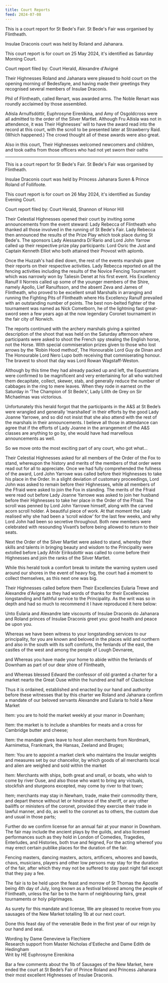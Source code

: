 ```yaml
---
title: Court Reports
feed: 2024-07-08
---
```


This is a court report for St Bede's Fair. St Bede's Fair was
organised by Flintheath.

Insulae Draconis court was held by Roland and Jahanara.

This court report is for court on 25 May 2024, it's identified as
Saturday Morning Court.

Court report filed by: Court Herald, Alexandre d'Avigné

Their Highnesses Roland and Jahanara were pleased to hold court on the
opening morning of Bedesfayre, and having made their greetings they
recognised several members of Insulae Draconis.

Phil of Flintheath, called Renart, was awarded arms.  The Noble Renart
was roundly acclaimed by those assembled.

Aðisla Arnulfsdóttir, Euphrosyne Eirenikina, and Amy of Osgoldcross
were all admitted to the order of the Silver Martlet.   Although Fru
Aðisla was not in attendence, it was Their Highnesses' will to have
the award read into the record at this court, with the scroll to be
presented later at Strawberry Raid. (Which happened.)  The crowd
thought all of these awards were also great.

Also in this court, Their Highnesses welcomed newcomers and children,
and took oaths from those officers who had not yet sworn their oaths


-----


This is a court report for St Bede's Fair. St Bede's Fair was
organised by Flintheath.

Insulae Draconis court was held by Princess Jahanara Suren & Prince
Roland of Follifoote.

This court report is for court on 26 May 2024, it's identified as
Sunday Evening Court.

Court report filed by: Court Herald, Shannon of Honor Hill

Their Celestial Highnesses opened their court by inviting some
announcements from the event steward: Lady Rebecca of Flintheath who
thanked all those involved in the running of St Bede's Fair. Lady
Rebecca then announced the results of the Prize Play which took place
during St Bede's. The sponsors Lady Alessandra Di'Rario and Lord John
Yarrow called up their respective prize play participants: Lord Osric
the Just and Captain Kenneth Elliot who both attained their Provost
with aplomb.

Once the Huzzah's had died down, the rest of the events marshals gave
their reports on their respective activities. Lady Rebecca reported on
all the fencing activities including the results of the Novice Fencing
Tournament which was narrowly won by Taliesin Denet at his first
event. His Excellency Ranulf Il Norreis called up some of the younger
members of the Shire, namely Apollo, Lief Ranulfsson, and the absent
Zeva and James of Flintheath, who proved to be excellent small
Marshalls in arranging and running the Fighting Pits of Flintheath
where His Excellency Ranulf prevailed with an outstanding number of
points. The best non-belted fighter of the tournament was named as
Nick Cometborn, he of the lightning fast great-sword seen a few years
ago at the now legendary Coronet tournament in the fair city of
Norwich.

The reports continued with the archery marshals giving a spirited
description of the shoot that was held on the Saturday afternoon where
participants were asked to shoot the French spy stealing the English
horse, not the Horse. With special commiseration prizes given to those
who lost arrows by the ‘Robin Hood method’, The Honourable Lord Guy de
Dinan and The Honourable Lord Nero Lupo both receiving that
commiserating honour. The bravest to shoot that day was Lord Rowan
Wagstaff-Weston.

Although by this time they had already packed up and left, the
Equestrians were confirmed to be magnificent and very entertaining for
all who watched them decapitate, collect, skewer, stab, and generally
reduce the number of cabbages in the ring to mere leaves. When they
rode in earnest on the Saturday in ‘The Champion of St Bede’s’, Lady
Lilith de Grey on Sir Michaelmas was victorious.

Unfortunately this herald forgot that the participants in the A&S at
St Bede’s were wrangled and generally ‘marshalled’ in their efforts by
the good Lady Joanne Yarrowe, and so did not insist that she also
attend with the rest of the marshals in their announcements. I believe
all those in attendance can agree that if the efforts of Lady Joanne
in the arrangement of the A&S classes are anything to go by, she would
have had marvellous announcements as well.

So we move onto the most exciting part of any court, who got what…

Their Celestial Highnesses asked for all members of the Order of the
Fox to stand, whereupon the history and merits of the members of that
order were read out for all to appreciate. Once we had fully
comprehended the fullness of the award, Lord John Yarrowe was called
before their Highnesses to take his place in the Order. In a slight
deviation of customary proceedings, Lord John was asked to remain
before their Highnesses, while all members of the Ffraid were asked to
join the Fox in standing. The merits of the Ffraid were read out
before Lady Joanne Yarrowe was asked to join her husband before their
Highnesses to take her place in the Order of the Ffraid. The scroll
was penned by Lord John Yarrowe himself, along with the carved acorn
scroll holder. A beautiful piece of work. At that moment the Lady
realised why she had been a ‘scroll widow’ for the last few weeks, and
why Lord John had been so secretive throughout. Both new members were
celebrated with resounding Vivant’s before being allowed to return to
their seats.

Next the Order of the Silver Martlet were asked to stand, whereby
their skills and talents in bringing beauty and wisdom to the
Principality were extolled before Lady Àfriðr Eíriksdottir was called
to come before their Highnesses and join the ranks of the Silver
Martlet.

While this herald took a comfort break to imitate the warning system
used around our shores in the event of heavy fog, the court had a
moment to collect themselves, as this next one was big.

Their Highnesses called before them Their Excellencies Eularia Trewe
and Alexandre d'Avigne as they had words of thanks for their
Excellencies longstanding and faithful service to the Principality. As
the writ was so in depth and had so much to recommend it I have
reproduced it here below:

Unto Eularia and Alexandre late viscounts of Insulae Draconis do
Jahanara and Roland princes of Insulae Draconis greet you: good health
and peace be upon you.

Whereas we have been witness to your longstanding  services to our
principality, for you are known and beloved in the places wild and
northern and also in the south with its soft comforts, the fenlands of
the east, the castles of the west and among the people of Lough
Devnaree,

and Whereas you have made your home to abide within the fenlands of
Downham as part of our dear shire of Flintheath,

and Whereas blessed Edward the confessor of old granted a charter for
a market nearto the Great Ouse within the hundred and half of
Clackclose

Thus it is ordained, established and enacted by our hand and authority
before these witnesses that by this charter we Roland and Jahanara
confirm a mandate of our beloved servants Alexandre and Eularia to
hold a New Market

Item: you are to hold the market weekly at your manor in Downham;

Item: the market is to include a shambles for meats and a cross for
Cambridge butter and cheese;

Item: the mandate gives leave to host alien merchants from Nordmark,
Aarnimetsa, Frankmark, the Hansas, Zeeland and Bruges;

Item: You are to appoint a market clerk who maintains the Insular
weights and measures set by our chancellor, by which goods of all
merchants local and alien are weighed and sold within the market

Item: Merchants with ships, both great and small, or boats, who wish
to come by river Ouse,  and also those who want to bring any victuals,
stockfish and sturgeons excepted, may come by river to that town;

Item; merchants may stay in Newham, trade, make their commodity there,
and depart thence without let or hindrance of the sheriff, or any
other bailiffs or ministers of the coronet, provided they exercise
their trade in lawful manner, and do, as well to the coronet as to
others, the custom due and usual in those parts;

Further do we confirm license for an annual fair at your manor in
Downham. The fair may include the ancient plays by the guilds, and
also licensed performances such as they hold in London of Comedies,
Tragedies, Enterludes, and Histories, both true and feigned, For the
acting whereof you may erect certain publike places for the duration
of the fair.

Fencing masters, dancing masters, actors, artificers, whoores and
bawds, chavs, musicians, players and other low persons may stay for
the duration of the fair, after which they may not be suffered to stay
past night fall except that they pay a fee.

The fair is to be held upon the feast and morrow of St Thomas the
Apostle being 4th day of July, long known as a festival beloved among
the people of Flintheath, unless the fair be to the harm of
neighbouring fairs, great tournaments or holy pilgrimages.

As surety for this mandate and license, We are pleased to receive from
you sausages of the New Market totalling 1lb at our next court.

Done this feast day of the venerable Bede in the first year of our
reign by our hand and seal.

Wording by Dame Genevieve la Flechiere  
Research support from Master Nicholas d'Estleche and Dame Edith de Hedingham  
Writ by HE Euphrosyne Eirenikina

Bar a few comments about the 1lb of Sausages of the New Market, here
ended the court at St Bede’s Fair of Prince Roland and Princess
Jahanara their most excellent Highnesses of Insulae Draconis.

